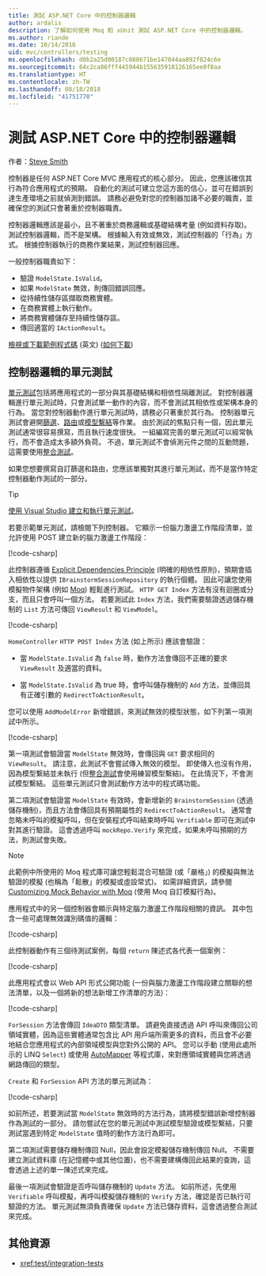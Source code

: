 ```yaml
---
title: 測試 ASP.NET Core 中的控制器邏輯
author: ardalis
description: 了解如何使用 Moq 和 xUnit 測試 ASP.NET Core 中的控制器邏輯。
ms.author: riande
ms.date: 10/14/2016
uid: mvc/controllers/testing
ms.openlocfilehash: d0b2a25d00187c088671be147844aa892f824c6e
ms.sourcegitcommit: 64c2ca86fff445944b155635918126165ee0f8aa
ms.translationtype: HT
ms.contentlocale: zh-TW
ms.lasthandoff: 08/18/2018
ms.locfileid: "41751770"
---
```

# <a name="test-controller-logic-in-aspnet-core"></a>測試 ASP.NET Core 中的控制器邏輯

作者：[Steve Smith](https://ardalis.com/)

控制器是任何 ASP.NET Core MVC 應用程式的核心部分。 因此，您應該確信其行為符合應用程式的預期。 自動化的測試可建立您這方面的信心，並可在錯誤到達生產環境之前就偵測到錯誤。 請務必避免對您的控制器加諸不必要的職責，並確保您的測試只會著重於控制器職責。

控制器邏輯應該是最小，且不著重於商務邏輯或基礎結構考量 (例如資料存取)。 測試控制器邏輯，而不是架構。 根據輸入有效或無效，測試控制器的「行為」方式。 根據控制器執行的商務作業結果，測試控制器回應。

一般控制器職責如下：

* 驗證 `ModelState.IsValid`。
* 如果 `ModelState` 無效，則傳回錯誤回應。
* 從持續性儲存區擷取商務實體。
* 在商務實體上執行動作。
* 將商務實體儲存至持續性儲存區。
* 傳回適當的 `IActionResult`。

[檢視或下載範例程式碼](https://github.com/aspnet/Docs/tree/master/aspnetcore/mvc/controllers/testing/sample) \(英文\) ([如何下載](xref:tutorials/index#how-to-download-a-sample))

## <a name="unit-tests-of-controller-logic"></a>控制器邏輯的單元測試

[單元測試](/dotnet/articles/core/testing/unit-testing-with-dotnet-test)包括將應用程式的一部分與其基礎結構和相依性隔離測試。 對控制器邏輯進行單元測試時，只會測試單一動作的內容，而不會測試其相依性或架構本身的行為。 當您對控制器動作進行單元測試時，請務必只著重於其行為。 控制器單元測試會避開[篩選](xref:mvc/controllers/filters)、[路由](xref:fundamentals/routing)或[模型繫結](xref:mvc/models/model-binding)等作業。 由於測試的焦點只有一個，因此單元測試通常很容易撰寫，而且執行速度很快。 一組編寫完善的單元測試可以經常執行，而不會造成太多額外負荷。 不過，單元測試不會偵測元件之間的互動問題，這需要使用[整合測試](xref:test/integration-tests)。

如果您想要撰寫自訂篩選和路由，您應該單獨對其進行單元測試，而不是當作特定控制器動作測試的一部分。

> [!TIP]
> [使用 Visual Studio 建立和執行單元測試](/visualstudio/test/unit-test-your-code)。

若要示範單元測試，請檢閱下列控制器。 它顯示一份腦力激盪工作階段清單，並允許使用 POST 建立新的腦力激盪工作階段：

[!code-csharp[](testing/sample/TestingControllersSample/src/TestingControllersSample/Controllers/HomeController.cs?highlight=12,16,21,42,43)]

此控制器遵循 [Explicit Dependencies Principle](http://deviq.com/explicit-dependencies-principle/) (明確的相依性原則)，預期會插入相依性以提供 `IBrainstormSessionRepository` 的執行個體。 因此可讓您使用模擬物件架構 (例如 [Moq](https://www.nuget.org/packages/Moq/)) 輕鬆進行測試。 `HTTP GET Index` 方法有沒有迴圈或分支，而且只會呼叫一個方法。 若要測試此 `Index` 方法，我們需要驗證透過儲存機制的 `List` 方法可傳回 `ViewResult` 和 `ViewModel`。

[!code-csharp[](testing/sample/TestingControllersSample/tests/TestingControllersSample.Tests/UnitTests/HomeControllerTests.cs?highlight=17-18&range=1-33,76-95)]

`HomeController` `HTTP POST Index` 方法 (如上所示) 應該會驗證：

* 當 `ModelState.IsValid` 為 `false` 時，動作方法會傳回不正確的要求 `ViewResult` 及適當的資料。

* 當 `ModelState.IsValid` 為 true 時，會呼叫儲存機制的 `Add` 方法，並傳回具有正確引數的 `RedirectToActionResult`。

您可以使用 `AddModelError` 新增錯誤，來測試無效的模型狀態，如下列第一項測試中所示。

[!code-csharp[](testing/sample/TestingControllersSample/tests/TestingControllersSample.Tests/UnitTests/HomeControllerTests.cs?highlight=8,15-16,37-39&range=35-75)]

第一項測試會驗證當 `ModelState` 無效時，會傳回與 `GET` 要求相同的 `ViewResult`。 請注意，此測試不會嘗試傳入無效的模型。 即使傳入也沒有作用，因為模型繫結並未執行 (但[整合測試](xref:test/integration-tests)會使用練習模型繫結)。 在此情況下，不會測試模型繫結。 這些單元測試只會測試動作方法中的程式碼功能。

第二項測試會驗證當 `ModelState` 有效時，會新增新的 `BrainstormSession` (透過儲存機制)，而且方法會傳回具有預期屬性的 `RedirectToActionResult`。 通常會忽略未呼叫的模擬呼叫，但在安裝程式呼叫結束時呼叫 `Verifiable` 即可在測試中對其進行驗證。 這會透過呼叫 `mockRepo.Verify` 來完成，如果未呼叫預期的方法，則測試會失敗。

> [!NOTE]
> 此範例中所使用的 Moq 程式庫可讓您輕鬆混合可驗證 (或「嚴格」) 的模擬與無法驗證的模擬 (也稱為「鬆散」的模擬或虛設常式)。 如需詳細資訊，請參閱 [Customizing Mock Behavior with Moq](https://github.com/Moq/moq4/wiki/Quickstart#customizing-mock-behavior) (使用 Moq 自訂模擬行為)。

應用程式中的另一個控制器會顯示與特定腦力激盪工作階段相關的資訊。 其中包含一些可處理無效識別碼值的邏輯：

[!code-csharp[](testing/sample/TestingControllersSample/src/TestingControllersSample/Controllers/SessionController.cs?highlight=19,20,21,22,25,26,27,28)]

此控制器動作有三個待測試案例，每個 `return` 陳述式各代表一個案例：

[!code-csharp[](testing/sample/TestingControllersSample/tests/TestingControllersSample.Tests/UnitTests/SessionControllerTests.cs?highlight=27,28,29,46,47,64,65,66,67,68)]

此應用程式會以 Web API 形式公開功能 (一份與腦力激盪工作階段建立關聯的想法清單，以及一個將新的想法新增工作清單的方法)：

[!code-csharp[](testing/sample/TestingControllersSample/src/TestingControllersSample/Api/IdeasController.cs?highlight=21,22,27,30,31,32,33,34,35,36,41,42,46,52,65)]

`ForSession` 方法會傳回 `IdeaDTO` 類型清單。 請避免直接透過 API 呼叫來傳回公司領域實體，因為這些實體通常包含比 API 用戶端所需更多的資料，而且會不必要地結合您應用程式的內部領域模型與您對外公開的 API。 您可以手動 (使用此處所示的 LINQ `Select`) 或使用 [AutoMapper](https://github.com/AutoMapper/AutoMapper) 等程式庫，來對應領域實體與您將透過網路傳回的類型。

`Create` 和 `ForSession` API 方法的單元測試為：

[!code-csharp[](testing/sample/TestingControllersSample/tests/TestingControllersSample.Tests/UnitTests/ApiIdeasControllerTests.cs?highlight=18,23,29,33,38-39,43,50,58-59,68-70,76-78&range=1-83,121-135)]

如前所述，若要測試當 `ModelState` 無效時的方法行為，請將模型錯誤新增控制器作為測試的一部分。 請勿嘗試在您的單元測試中測試模型驗證或模型繫結，只要測試當遇到特定 `ModelState` 值時的動作方法行為即可。

第二項測試需要儲存機制傳回 Null，因此會設定模擬儲存機制傳回 Null。 不需要建立測試資料庫 (在記憶體中或其他位置)，也不需要建構傳回此結果的查詢，這會透過上述的單一陳述式來完成。

最後一項測試會驗證是否呼叫儲存機制的 `Update` 方法。 如前所述，先使用 `Verifiable` 呼叫模擬，再呼叫模擬儲存機制的 `Verify` 方法，確認是否已執行可驗證的方法。 單元測試無須負責確保 `Update` 方法已儲存資料，這會透過整合測試來完成。

## <a name="additional-resources"></a>其他資源

* <xref:test/integration-tests>
